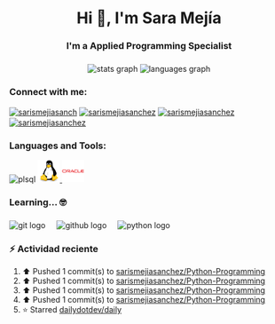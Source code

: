 <!--
**sarismejiasanchez/sarismejiasanchez** is a ✨ _special_ ✨ repository because its `README.md` (this file) appears on your GitHub profile.

Here are some ideas to get you started:

- 🔭 I’m currently working on ...
- 🌱 I’m currently learning ...
- 👯 I’m looking to collaborate on ...
- 🤔 I’m looking for help with ...
- 💬 Ask me about ...
- 📫 How to reach me: ...
- 😄 Pronouns: ...
- ⚡ Fun fact: ...
-->

<h1 align="center">Hi 👋, I'm Sara Mejía</h1>
<h3 align="center">I'm a Applied Programming Specialist</h3>

###

<div align="center">
  <img src="https://github-readme-stats.vercel.app/api?username=sarismejiasanchez&hide_title=false&hide_rank=false&show_icons=true&include_all_commits=true&count_private=true&disable_animations=false&theme=dracula&locale=en&hide_border=false" height="150" alt="stats graph"  />
  <img src="https://github-readme-stats.vercel.app/api/top-langs?username=sarismejiasanchez&locale=en&hide_title=false&layout=compact&card_width=320&langs_count=5&theme=dracula&hide_border=false" height="150" alt="languages graph"  />
</div>

###

<h3 align="left">Connect with me:</h3>
<p align="left">
<a href="https://twitter.com/sarismejiasanch" target="blank"><img align="center" src="https://raw.githubusercontent.com/rahuldkjain/github-profile-readme-generator/master/src/images/icons/Social/twitter.svg" alt="sarismejiasanch" height="30" width="40" /></a>
<a href="https://linkedin.com/in/sarismejiasanchez" target="blank"><img align="center" src="https://raw.githubusercontent.com/rahuldkjain/github-profile-readme-generator/master/src/images/icons/Social/linked-in-alt.svg" alt="sarismejiasanchez" height="30" width="40" /></a>
<a href="https://kaggle.com/sarismejiasanchez" target="blank"><img align="center" src="https://raw.githubusercontent.com/rahuldkjain/github-profile-readme-generator/master/src/images/icons/Social/kaggle.svg" alt="sarismejiasanchez" height="30" width="40" /></a>
<a href="https://discord.gg/sarismejiasanchez" target="blank"><img align="center" src="https://raw.githubusercontent.com/rahuldkjain/github-profile-readme-generator/master/src/images/icons/Social/discord.svg" alt="sarismejiasanchez" height="30" width="40" /></a>
</p>

###

<h3 align="left">Languages and Tools:</h3>
<p align="left">
<img src="https://blogger.googleusercontent.com/img/b/R29vZ2xl/AVvXsEgymDRzp6hB8Gbt9F9lrrEtrkwnFaqNcZ8olBtEJEKqghQDiK6qf5o5Bo3RHdknS0EpLuOeAMj98lzANRcu65-Ej8k04Ic2jmpKw-K38SFoLm6hrseg_Wxy3Q55tDp9DJQqmK0CmEIr2oI/w640-h354/Oracle-plSql.jpg" alt="plsql" width="40" height="40"/>
<a href="https://www.linux.org/" target="_blank" rel="noreferrer"> <img src="https://raw.githubusercontent.com/devicons/devicon/master/icons/linux/linux-original.svg" alt="linux" width="40" height="40"/> </a>
<a href="https://www.oracle.com/" target="_blank" rel="noreferrer"> <img src="https://raw.githubusercontent.com/devicons/devicon/master/icons/oracle/oracle-original.svg" alt="oracle" width="40" height="40"/> </a> </p>

<h3 align="left">Learning... 🤓</h3>

###

<div align="left">
  <img src="https://cdn.jsdelivr.net/gh/devicons/devicon/icons/git/git-original.svg" height="40" alt="git logo"  />
  <img width="12" />
  <img src="https://cdn.jsdelivr.net/gh/devicons/devicon/icons/github/github-original.svg" height="40" alt="github logo"  />
  <img width="12" />
  <img src="https://cdn.jsdelivr.net/gh/devicons/devicon/icons/python/python-original.svg" height="40" alt="python logo"  />
</div>

###

### :zap: Actividad reciente
<!--RECENT_ACTIVITY:start-->
1. ⬆️ Pushed 1 commit(s) to [sarismejiasanchez/Python-Programming](https://github.com/sarismejiasanchez/Python-Programming)<br>
2. ⬆️ Pushed 1 commit(s) to [sarismejiasanchez/Python-Programming](https://github.com/sarismejiasanchez/Python-Programming)<br>
3. ⬆️ Pushed 1 commit(s) to [sarismejiasanchez/Python-Programming](https://github.com/sarismejiasanchez/Python-Programming)<br>
4. ⬆️ Pushed 1 commit(s) to [sarismejiasanchez/Python-Programming](https://github.com/sarismejiasanchez/Python-Programming)<br>
5. ⭐ Starred [dailydotdev/daily](https://github.com/dailydotdev/daily)<br>
<!--RECENT_ACTIVITY:end-->
